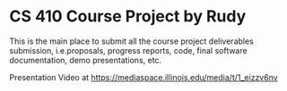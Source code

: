 # CS 410 Course Project by Rudy

This is the main place to submit all the course project deliverables submission, i.e.proposals, progress reports, code, final software documentation, demo presentations, etc.

Presentation Video at https://mediaspace.illinois.edu/media/t/1_eizzv6nv
